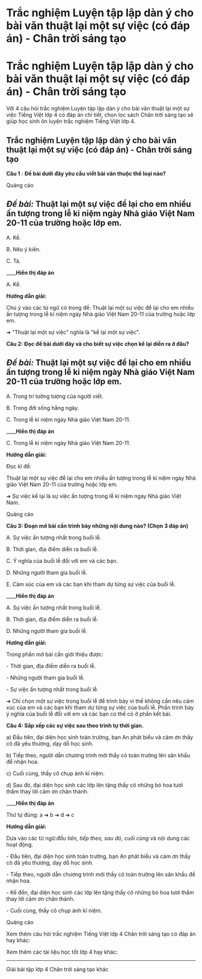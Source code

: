 # Trắc nghiệm Luyện tập lập dàn ý cho bài văn thuật lại một sự việc (có đáp án) - Chân trời sáng tạo

# Trắc nghiệm Luyện tập lập dàn ý cho bài văn thuật lại một sự việc (có đáp án) - Chân trời sáng tạo

Với 4 câu hỏi trắc nghiệm Luyện tập lập dàn ý cho bài văn thuật lại một sự việc Tiếng Việt lớp 4 có đáp án chi tiết, chọn lọc sách Chân trời sáng tạo sẽ giúp học sinh ôn luyện trắc nghiệm Tiếng Việt lớp 4.

## Trắc nghiệm Luyện tập lập dàn ý cho bài văn thuật lại một sự việc (có đáp án) - Chân trời sáng tạo

**Câu 1** : **Đề bài dưới đây yêu cầu viết bài văn thuộc thể loại nào?**

Quảng cáo

_Đề bài:_ Thuật lại một sự việc để lại cho em nhiều ấn tượng trong lễ kỉ niệm ngày Nhà giáo Việt Nam 20-11 của trường hoặc lớp em.  
---  
  
A. Kể.

B. Nêu ý kiến.

C. Tả.

____**Hiển thị đáp án**

A. Kể.

**Hướng dẫn giải:**

Chú ý vào các từ ngữ có trong đề: Thuật lại một sự việc để lại cho em nhiều ấn tượng trong lễ kỉ niệm ngày Nhà giáo Việt Nam 20-11 của trường hoặc lớp em.

➔ "Thuật lại một sự việc" nghĩa là "kể lại một sự việc".

**Câu 2: Đọc đề bài dưới đây và cho biết sự việc chọn kể lại diễn ra ở đâu?**

_Đề bài:_ Thuật lại một sự việc để lại cho em nhiều ấn tượng trong lễ kỉ niệm ngày Nhà giáo Việt Nam 20-11 của trường hoặc lớp em.  
---  
  
A. Trong trí tưởng tượng của người viết.

B. Trong đời sống hằng ngày.

C. Trong lễ kỉ niệm ngày Nhà giáo Việt Nam 20-11.

____**Hiển thị đáp án**

C. Trong lễ kỉ niệm ngày Nhà giáo Việt Nam 20-11.

**Hướng dẫn giải:**

Đọc kĩ đề:

Thuật lại một sự việc để lại cho em nhiều ấn tượng trong lễ kỉ niệm ngày Nhà giáo Việt Nam 20-11 của trường hoặc lớp em.

➔ Sự việc kể lại là sự việc ấn tượng trong lễ kỉ niệm ngày Nhà giáo Việt Nam.

Quảng cáo

**Câu 3: Đoạn mở bài cần trình bày những nội dung nào? (Chọn 3 đáp án)**

A. Sự việc ấn tượng nhất trong buổi lễ.

B. Thời gian, địa điểm diễn ra buổi lễ.

C. Ý nghĩa của buổi lễ đối với em và các bạn.

D. Những người tham gia buổi lễ.

E. Cảm xúc của em và các bạn khi tham dự từng sự việc của buổi lễ.

____**Hiển thị đáp án**

A. Sự việc ấn tượng nhất trong buổi lễ.

B. Thời gian, địa điểm diễn ra buổi lễ.

D. Những người tham gia buổi lễ.

**Hướng dẫn giải:**

Trong phần mở bài cần giới thiệu được:

\- Thời gian, địa điểm diễn ra buổi lễ.

\- Những người tham gia buổi lễ.

\- Sự việc ấn tượng nhất trong buổi lễ.

➔ Chỉ chọn một sự việc trong buổi lễ để trình bày vì thế không cần nêu cảm xúc của em và các bạn khi tham dự từng sự việc của buổi lễ. Phần trình bày ý nghĩa của buổi lễ đối với em và các bạn có thể có ở phần kết bài.

**Câu 4: Sắp xếp các sự việc sau theo trình tự thời gian.**

a) Đầu tiên, đại diện học sinh toàn trường, bạn An phát biểu và cảm ơn thầy cô đã yêu thương, dạy dỗ học sinh.

b) Tiếp theo, người dẫn chương trình mời thầy cô toàn trường lên sân khấu để nhận hoa.

c) Cuối cùng, thầy cô chụp ảnh kỉ niệm.

d) Sau đó, đại diện học sinh các lớp lên tặng thầy cô những bó hoa tươi thắm thay lời cảm ơn chân thành.

____**Hiển thị đáp án**

Thứ tự đúng: a ➔ b ➔ d ➔ c

**Hướng dẫn giải:**

Dựa vào các từ ngữ:_đầu tiên, tiếp theo, sau đó, cuối cùng_ và nội dung các hoạt động.

\- Đầu tiên, đại diện học sinh toàn trường, bạn An phát biểu và cảm ơn thầy cô đã yêu thương, dạy dỗ học sinh.

\- Tiếp theo, người dẫn chương trình mời thầy cô toàn trường lên sân khấu để nhận hoa.

\- Kế đến, đại diện học sinh các lớp lên tặng thầy cô những bó hoa tươi thắm thay lời cảm ơn chân thành.

\- Cuối cùng, thầy cô chụp ảnh kỉ niệm.

Quảng cáo

Xem thêm câu hỏi trắc nghiệm Tiếng Việt lớp 4 Chân trời sáng tạo có đáp án hay khác:

Xem thêm các tài liệu học tốt lớp 4 hay khác:

* * *

Giải bài tập lớp 4 Chân trời sáng tạo khác
